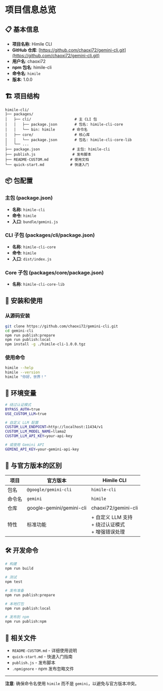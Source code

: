 # 项目信息总览

## 📋 基本信息

- **项目名称**: Himile CLI
- **GitHub 仓库**: [https://github.com/chaoxi72/gemini-cli.git](https://github.com/chaoxi72/gemini-cli.git)
- **用户名**: chaoxi72
- **npm 包名**: himile-cli
- **命令名**: `himile`
- **版本**: 1.0.0

## 🏗️ 项目结构

```
himile-cli/
├── packages/
│   ├── cli/                    # 主 CLI 包
│   │   ├── package.json        # 包名: himile-cli-core
│   │   └── bin: himile        # 命令名
│   ├── core/                   # 核心库
│   │   └── package.json        # 包名: himile-cli-core-lib
│   └── ...
├── package.json               # 主包: himile-cli
├── publish.js                 # 发布脚本
├── README-CUSTOM.md          # 使用文档
└── quick-start.md            # 快速入门
```

## 📦 包配置

### 主包 (package.json)
- **名称**: `himile-cli`
- **命令**: `himile`
- **入口**: `bundle/gemini.js`

### CLI 子包 (packages/cli/package.json)
- **名称**: `himile-cli-core`
- **命令**: `himile`
- **入口**: `dist/index.js`

### Core 子包 (packages/core/package.json)
- **名称**: `himile-cli-core-lib`

## 🚀 安装和使用

### 从源码安装
```bash
git clone https://github.com/chaoxi72/gemini-cli.git
cd gemini-cli
npm run publish:prepare
npm run publish:local
npm install -g ./himile-cli-1.0.0.tgz
```

### 使用命令
```bash
himile --help
himile --version
himile "你好，世界！"
```

## 🔧 环境变量

```bash
# 绕过认证模式
BYPASS_AUTH=true
USE_CUSTOM_LLM=true

# 自定义 LLM 配置
CUSTOM_LLM_ENDPOINT=http://localhost:11434/v1
CUSTOM_LLM_MODEL_NAME=llama2
CUSTOM_LLM_API_KEY=your-api-key

# 或使用 Gemini API
GEMINI_API_KEY=your-gemini-api-key
```

## 📝 与官方版本的区别

| 项目 | 官方版本 | Himile CLI |
|------|----------|------------|
| 包名 | `@google/gemini-cli` | `himile-cli` |
| 命令名 | `gemini` | `himile` |
| 仓库 | google-gemini/gemini-cli | chaoxi72/gemini-cli |
| 特性 | 标准功能 | + 自定义 LLM 支持<br>+ 绕过认证模式<br>+ 增强错误处理 |

## 🛠️ 开发命令

```bash
# 构建
npm run build

# 测试
npm test

# 发布准备
npm run publish:prepare

# 本地打包
npm run publish:local

# 发布到 npm
npm run publish:npm
```

## 🔗 相关文件

- `README-CUSTOM.md` - 详细使用说明
- `quick-start.md` - 快速入门指南
- `publish.js` - 发布脚本
- `.npmignore` - npm 发布忽略文件

---

**注意**: 确保命令名使用 `himile` 而不是 `gemini`，以避免与官方版本冲突。
